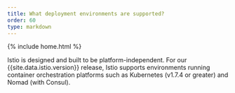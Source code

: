 ```yaml
---
title: What deployment environments are supported?
order: 60
type: markdown
---
```

{% include home.html %}

Istio is designed and built to be platform-independent. For our 
{{site.data.istio.version}} release, Istio supports environments running
container orchestration platforms such as Kubernetes (v1.7.4 or greater)
and Nomad (with Consul).
